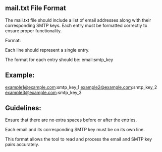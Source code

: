 ## mail.txt File Format

The mail.txt file should include a list of email addresses along with their corresponding SMTP keys. Each entry must be formatted correctly to ensure proper functionality.

Format:

Each line should represent a single entry.

The format for each entry should be: email:smtp_key


## Example:

example1@example.com:smtp_key_1
example2@example.com:smtp_key_2
example3@example.com:smtp_key_3

## Guidelines:

Ensure that there are no extra spaces before or after the entries.

Each email and its corresponding SMTP key must be on its own line.

This format allows the tool to read and process the email and SMTP key pairs accurately.

